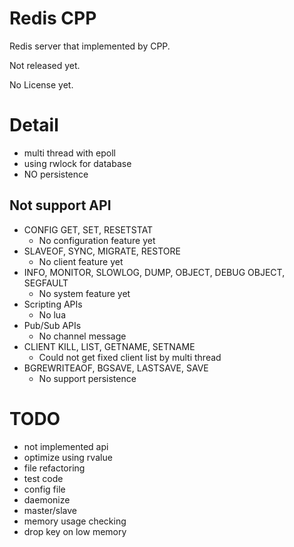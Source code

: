 Redis CPP
=========

Redis server that implemented by CPP.

Not released yet.

No License yet.

# Detail
* multi thread with epoll
* using rwlock for database
* NO persistence

## Not support API
* CONFIG GET, SET, RESETSTAT
    * No configuration feature yet
* SLAVEOF, SYNC, MIGRATE, RESTORE
    * No client feature yet
* INFO, MONITOR, SLOWLOG, DUMP, OBJECT, DEBUG OBJECT, SEGFAULT
    * No system feature yet
* Scripting APIs
    * No lua
* Pub/Sub APIs
    * No channel message
* CLIENT KILL, LIST, GETNAME, SETNAME
    * Could not get fixed client list by multi thread
* BGREWRITEAOF, BGSAVE, LASTSAVE, SAVE
    * No support persistence

# TODO
* not implemented api
* optimize using rvalue
* file refactoring
* test code
* config file
* daemonize
* master/slave
* memory usage checking
* drop key on low memory
